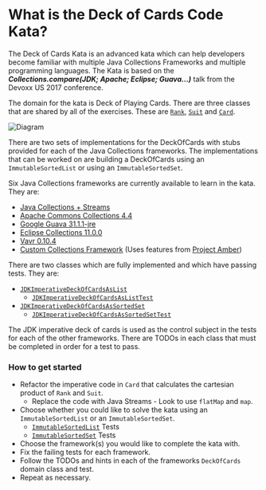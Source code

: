 # **What is the Deck of Cards Code Kata?**

The Deck of Cards Kata is an advanced kata which can help developers
become familiar with multiple Java Collections Frameworks and multiple
programming languages.  The Kata is based on the
**_Collections.compare(JDK; Apache; Eclipse; Guava...)_**
talk from the Devoxx US 2017 conference.  

The domain for the kata is Deck of Playing Cards.  There are three
classes that are shared by all of the exercises.  These are 
[`Rank`](./src/main/java/bnymellon/codekatas/deckofcards/Rank.java), 
[`Suit`](./src/main/java/bnymellon/codekatas/deckofcards/Suit.java) and 
[`Card`](./src/main/java/bnymellon/codekatas/deckofcards/Card.java).  

![Diagram](diagram.png)

There are two sets of implementations for the
DeckOfCards with stubs provided for each of the Java Collections
frameworks.  The implementations that can be worked on are building
a DeckOfCards using an `ImmutableSortedList` or using an `ImmutableSortedSet`.

Six Java Collections frameworks are currently available to 
learn in the kata.  They are:
 
* [Java Collections + Streams](http://www.oracle.com/technetwork/articles/java/ma14-java-se-8-streams-2177646.html)
* [Apache Commons Collections 4.4](http://commons.apache.org/proper/commons-collections/apidocs/)
* [Google Guava 31.1.1-jre](https://google.github.io/guava/releases/31.1-jre/api/docs/)
* [Eclipse Collections 11.0.0](https://github.com/eclipse/eclipse-collections/blob/master/docs/guide.md)
* [Vavr 0.10.4](http://www.vavr.io/vavr-docs/)
* [Custom Collections Framework](./src/main/java/bnymellon/codekatas/deckofcards/custom/collections/) (Uses features from [Project Amber](https://openjdk.java.net/projects/amber/))

There are two classes which are fully implemented and which have 
passing tests.  They are:

* [`JDKImperativeDeckOfCardsAsList`](./src/main/java/bnymellon/codekatas/deckofcards/list/immutable/JDKImperativeDeckOfCardsAsList.java)
	* [`JDKImperativeDeckOfCardsAsListTest`](./src/test/java/bnymellon/codekatas/deckofcards/list/immutable/JDKImperativeDeckOfCardsAsListTest.java)
* [`JDKImperativeDeckOfCardsAsSortedSet`](./src/main/java/bnymellon/codekatas/deckofcards/sortedset/immutable/JDKImperativeDeckOfCardsAsSortedSet.java)
	* [`JDKImperativeDeckOfCardsAsSortedSetTest`](./src/test/java/bnymellon/codekatas/deckofcards/sortedset/immutable/JDKImperativeDeckOfCardsAsSortedSetTest.java)

The JDK imperative deck of cards is used as the control subject in
the tests for each of the other frameworks.  There are TODOs in each
class that must be completed in order for a test to pass.
</p> 

### How to get started

* Refactor the imperative code in `Card` that calculates the cartesian product of `Rank` and `Suit`.
	* Replace the code with Java Streams - Look to use `flatMap` and `map`.
* Choose whether you could like to solve the kata using an `ImmutableSortedList`
or an `ImmutableSortedSet`.
	* [`ImmutableSortedList`](./src/test/java/bnymellon/codekatas/deckofcards/list/immutable/) Tests
	* [`ImmutableSortedSet`](./src/test/java/bnymellon/codekatas/deckofcards/sortedset/immutable/) Tests
* Choose the framework(s) you would like to complete the kata with.
* Fix the failing tests for each framework.
* Follow the TODOs and hints in each of the frameworks `DeckOfCards` domain class and test.
* Repeat as necessary.
